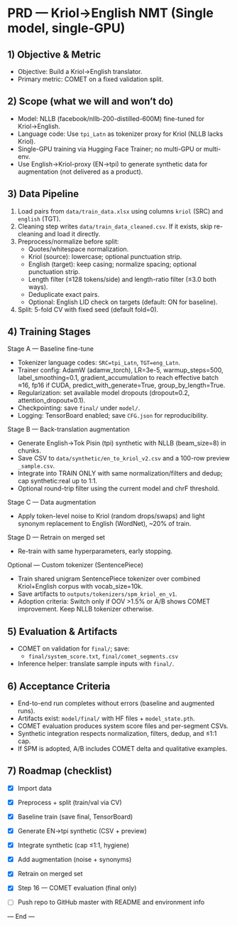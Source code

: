 # PRD — Kriol→English NMT (Single model, single‑GPU)

## 1) Objective & Metric
- Objective: Build a Kriol→English translator.
- Primary metric: COMET on a fixed validation split.

## 2) Scope (what we will and won’t do)
- Model: NLLB (facebook/nllb-200-distilled-600M) fine-tuned for Kriol→English.
- Language code: Use `tpi_Latn` as tokenizer proxy for Kriol (NLLB lacks Kriol).
- Single-GPU training via Hugging Face Trainer; no multi-GPU or multi-env.
- Use English→Kriol-proxy (EN→tpi) to generate synthetic data for augmentation (not delivered as a product).

## 3) Data Pipeline
1. Load pairs from `data/train_data.xlsx` using columns `kriol` (SRC) and `english` (TGT).
2. Cleaning step writes `data/train_data_cleaned.csv`. If it exists, skip re-cleaning and load it directly.
3. Preprocess/normalize before split:
   - Quotes/whitespace normalization.
   - Kriol (source): lowercase; optional punctuation strip.
   - English (target): keep casing; normalize spacing; optional punctuation strip.
   - Length filter (≤128 tokens/side) and length-ratio filter (≤3.0 both ways).
   - Deduplicate exact pairs.
   - Optional: English LID check on targets (default: ON for baseline).
4. Split: 5-fold CV with fixed seed (default fold=0).

## 4) Training Stages
Stage A — Baseline fine-tune
- Tokenizer language codes: `SRC=tpi_Latn`, `TGT=eng_Latn`.
- Trainer config: AdamW (adamw_torch), LR=3e-5, warmup_steps=500, label_smoothing=0.1, gradient_accumulation to reach effective batch ≈16, fp16 if CUDA, predict_with_generate=True, group_by_length=True.
- Regularization: set available model dropouts (dropout≈0.2, attention_dropout≈0.1).
- Checkpointing: save `final/` under `model/`.
- Logging: TensorBoard enabled; save `CFG.json` for reproducibility.

Stage B — Back-translation augmentation
- Generate English→Tok Pisin (tpi) synthetic with NLLB (beam_size=8) in chunks.
- Save CSV to `data/synthetic/en_to_kriol_v2.csv` and a 100-row preview `_sample.csv`.
- Integrate into TRAIN ONLY with same normalization/filters and dedup; cap synthetic:real up to 1:1.
- Optional round-trip filter using the current model and chrF threshold.

Stage C — Data augmentation
- Apply token-level noise to Kriol (random drops/swaps) and light synonym replacement to English (WordNet), ~20% of train.

Stage D — Retrain on merged set
- Re-train with same hyperparameters, early stopping.

Optional — Custom tokenizer (SentencePiece)
- Train shared unigram SentencePiece tokenizer over combined Kriol+English corpus with vocab_size=10k.
- Save artifacts to `outputs/tokenizers/spm_kriol_en_v1`.
- Adoption criteria: Switch only if OOV >1.5% or A/B shows COMET improvement. Keep NLLB tokenizer otherwise.

## 5) Evaluation & Artifacts
- COMET on validation for `final/`; save:
  - `final/system_score.txt`, `final/comet_segments.csv`
- Inference helper: translate sample inputs with `final/`.

## 6) Acceptance Criteria
- End-to-end run completes without errors (baseline and augmented runs).
- Artifacts exist: `model/final/` with HF files + `model_state.pth`.
- COMET evaluation produces system score files and per-segment CSVs.
- Synthetic integration respects normalization, filters, dedup, and ≤1:1 cap.
- If SPM is adopted, A/B includes COMET delta and qualitative examples.

## 7) Roadmap (checklist)
- [x] Import data
- [x] Preprocess + split (train/val via CV)
- [x] Baseline train (save final, TensorBoard)
- [x] Generate EN→tpi synthetic (CSV + preview)
- [x] Integrate synthetic (cap ≤1:1, hygiene)
- [x] Add augmentation (noise + synonyms)
- [x] Retrain on merged set
- [x] Step 16 — COMET evaluation (final only)
- [ ] Push repo to GitHub master with README and environment info


— End —
